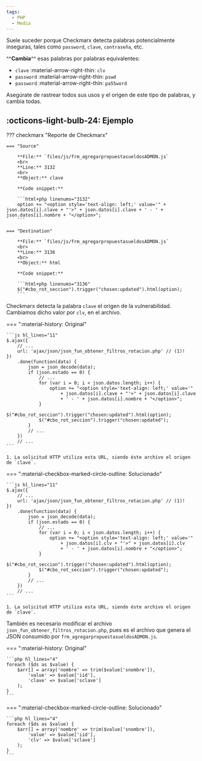 ```yaml
---
tags:
  - PHP
  - Media
---
```


Suele suceder porque Checkmarx detecta palabras potencialmente inseguras, tales como `password`, `clave`, `contraseña`,
etc.

^^**Cambia**^^ esas palabras por palabras equivalentes:

- `clave` :material-arrow-right-thin: `clv`
- `password` :material-arrow-right-thin: `pswd`
- `password` :material-arrow-right-thin: `pa55word`

Asegúrate de rastrear todos sus usos y el origen de este tipo de palabras, y cambia todas.

## :octicons-light-bulb-24: Ejemplo

??? checkmarx "Reporte de Checkmarx"

    === "Source"

        **File:** `files/js/frm_agregarpropuestasueldosADMON.js`
        <br>
        **Line:** 3132
        <br>
        **Object:** clave

        **Code snippet:**

        ```html+php linenums="3132"
        option += "<option style='text-align: left;' value='" + json.datos[i].clave + "'>" + json.datos[i].clave + ' - ' + json.datos[i].nombre + "</option>";
        ```

    === "Destination"

        **File:** `files/js/frm_agregarpropuestasueldosADMON.js`
        <br>
        **Line:** 3136
        <br>
        **Object:** html

        **Code snippet:**

        ```html+php linenums="3136"
        $("#cbo_rot_seccion").trigger("chosen:updated").html(option);
        ```

Checkmarx detecta la palabra `clave` el origen de la vulnerabilidad. Cambiamos dicho valor por `clv`, en el archivo.

=== ":material-history: Original"

    ```js hl_lines="11"
    $.ajax({
        // ...
        url: 'ajax/json/json_fun_obtener_filtros_rotacion.php' // (1)!
    })
        .done(function(data) {
            json = json_decode(data);
            if (json.estado == 0) {
                // ...
                for (var i = 0; i < json.datos.length; i++) {
                    option += "<option style='text-align: left;' value='"
                        + json.datos[i].clave + "'>" + json.datos[i].clave
                        + ' - ' + json.datos[i].nombre + "</option>";
                }
                $("#cbo_rot_seccion").trigger("chosen:updated").html(option);
                $("#cbo_rot_seccion").trigger("chosen:updated");
            }
            // ...
        })
        // ...
    ```

    1. La solicitud HTTP utiliza esta URL, siendo éste archivo el origen de `clave`.

=== ":material-checkbox-marked-circle-outline: Solucionado"

    ```js hl_lines="11"
    $.ajax({
        // ...
        url: 'ajax/json/json_fun_obtener_filtros_rotacion.php' // (1)!
    })
        .done(function(data) {
            json = json_decode(data);
            if (json.estado == 0) {
                // ...
                for (var i = 0; i < json.datos.length; i++) {
                    option += "<option style='text-align: left;' value='"
                        + json.datos[i].clv + "'>" + json.datos[i].clv
                        + ' - ' + json.datos[i].nombre + "</option>";
                }
                $("#cbo_rot_seccion").trigger("chosen:updated").html(option);
                $("#cbo_rot_seccion").trigger("chosen:updated");
            }
            // ...
        })
        // ...
    ```

    1. La solicitud HTTP utiliza esta URL, siendo éste archivo el origen de `clave`.

También es necesario modificar el archivo `json_fun_obtener_filtros_rotacion.php`, pues es el archivo que
genera el JSON consumido por `frm_agregarpropuestasueldosADMON.js`.

=== ":material-history: Original"

    ```php hl_lines="4"
    foreach ($ds as $value) {
        $arr[] = array('nombre' => trim($value['snombre']),
            'value' => $value['iid'],
            'clave' => $value['sclave']
        );
    }
    ```

=== ":material-checkbox-marked-circle-outline: Solucionado"

    ```php hl_lines="4"
    foreach ($ds as $value) {
        $arr[] = array('nombre' => trim($value['snombre']),
            'value' => $value['iid'],
            'clv' => $value['sclave']
        );
    }
    ```
